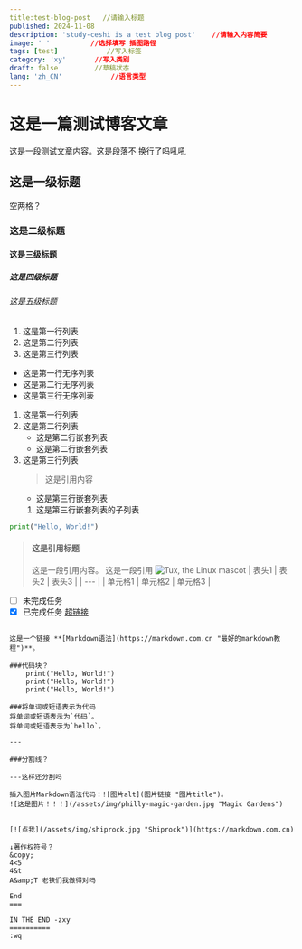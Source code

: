 ```yaml
---
title:test-blog-post   //请输入标题
published: 2024-11-08
description: 'study-ceshi is a test blog post'    //请输入内容简要
image: ' '          //选择填写 插图路径
tags: [test]            //写入标签
category: 'xy'       //写入类别
draft: false         //草稿状态
lang: 'zh_CN'            //语言类型
---
```


# 这是一篇测试博客文章
这是一段测试文章内容。这是段落不  换行了吗吼吼
## 这是一级标题
  空两格？
### 这是二级标题
#### 这是三级标题
##### 这是四级标题
###### 这是五级标题

1. 这是第一行列表
2. 这是第二行列表
3. 这是第三行列表

- 这是第一行无序列表
- 这是第二行无序列表
- 这是第三行无序列表

1. 这是第一行列表
2. 这是第二行列表
    - 这是第二行嵌套列表
    - 这是第二行嵌套列表
3. 这是第三行列表
    > 这是引用内容
    - 这是第三行嵌套列表
    1. 这是第三行嵌套列表的子列表

```python
print("Hello, World!")
```

>#### 这是引用标题
>这是一段引用内容。
> 这是一段引用
![Tux, the Linux mascot](/assets/images/tux.png)
| 表头1 | 表头2 | 表头3 |
| --- |
| 单元格1 | 单元格2 | 单元格3 | 
- [ ] 未完成任务
- [x] 已完成任务
[超链接](https://www.baidu.com)
```

这是一个链接 **[Markdown语法](https://markdown.com.cn "最好的markdown教程")**。

###代码块？
    print("Hello, World!")
    print("Hello, World!")
    print("Hello, World!")

###将单词或短语表示为代码
将单词或短语表示为`代码`。
将单词或短语表示为`hello`。

---

###分割线？

---这样还分割吗

插入图片Markdown语法代码：![图片alt](图片链接 "图片title")。
![这是图片！！！](/assets/img/philly-magic-garden.jpg "Magic Gardens")


[![点我](/assets/img/shiprock.jpg "Shiprock")](https://markdown.com.cn)

↓著作权符号？
&copy;
4<5
4&t
A&amp;T 老铁们我做得对吗

End
===

IN THE END -zxy
==========
:wq

